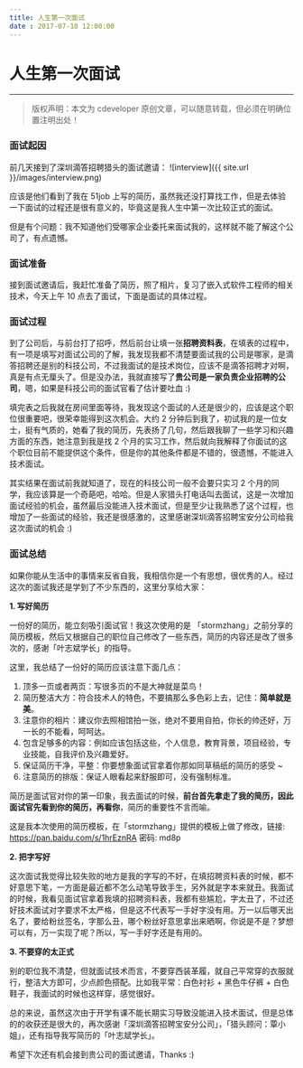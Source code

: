 ```yaml
---
title: 人生第一次面试
date : 2017-07-10 12:00:00
---
```


# 人生第一次面试
***
> 版权声明：本文为 cdeveloper 原创文章，可以随意转载，但必须在明确位置注明出处！ 


### 面试起因

前几天接到了深圳滴答招聘猎头的面试邀请：
![interview]({{ site.url }}/images/interview.png)


应该是他们看到了我在 51job 上写的简历，虽然我还没打算找工作，但是去体验一下面试的过程还是很有意义的，毕竟这是我人生中第一次比较正式的面试。

但是有个问题：我不知道他们受哪家企业委托来面试我的，这样就不能了解这个公司了，有点遗憾。

### 面试准备

接到面试邀请后，我赶忙准备了简历，照了相片，复习了嵌入式软件工程师的相关技术，今天上午 10 点去了面试，下面是面试的具体过程。

### 面试过程

到了公司后，与前台打了招呼，然后前台让填一张**招聘资料表**，在填表的过程中，有一项是填写对面试公司的了解，我发现我都不清楚要面试我的公司是哪家，是滴答招聘还是别的科技公司，不过我面试的是技术岗位，应该不是滴答招聘才对啊，真是有点无厘头了。但是没办法，我就直接写了**贵公司是一家负责企业招聘的公司**，嗯，如果是科技公司的面试官看了估计要吐血 :)

填完表之后我就在房间里面等待，我发现这个面试的人还是很少的，应该是这个职位很重要吧，很荣幸能得到这次机会。大约 2 分钟后到我了，初试我的是一位女士，挺有气质的，她看了我的简历，先表扬了几句，然后跟我聊了一些学习和兴趣方面的东西，她注意到我是找 2 个月的实习工作，然后就向我解释了你面试的这个职位目前不能提供这个条件，但是你的其他条件都是不错的，很遗憾，不能进入技术面试。

其实结果在面试前我就知道了，现在的科技公司一般不会要只实习 2 个月的同学，我应该算是一个奇葩吧，哈哈。但是人家猎头打电话叫去面试，这是一次增加面试经验的机会，虽然最后没能进入技术面试，但是至少让我熟悉了这个过程，也增加了一些面试的经验，我还是很感激的，这里感谢深圳滴答招聘宝安分公司给我这次面试的机会 :)


### 面试总结

如果你能从生活中的事情来反省自我，我相信你是一个有思想，很优秀的人。经过这次的面试我还是学到了不少东西的，这里分享给大家：

**1. 写好简历**

一份好的简历，能立刻吸引面试官！我这次使用的是 「stormzhang」之前分享的简历模板，然后又根据自己的职位自己修改了一些东西，简历的内容还是改了很多次的，感谢「叶志斌学长」的指导。

这里，我总结了一份好的简历应该注意下面几点：

1. 顶多一页或者两页：写很多页的不是大神就是菜鸟！
2. 简历整洁大方：符合技术人的特色，不要搞那么多色彩上去，记住：**简单就是美**。
3. 注意你的相片：建议你去照相馆拍一张，绝对不要用自拍，你长的帅还好，万一长的不能看，呵呵达。
4. 包含足够多的内容：例如应该包括这些，个人信息，教育背景，项目经验，专业技能，自我评价及兴趣爱好。
5. 保证简历干净，平整：你要想象面试官拿着你那如同草稿纸的简历的感受 ~
6. 注意简历的排版：保证人眼看起来舒服即可，没有强制标准。

简历是面试官对你的第一印象，我去面试的时候，**前台首先拿走了我的简历，因此面试官先看到你的简历，再看你**，简历的重要性不言而喻。

这是我本次使用的简历模板，在「stormzhang」提供的模板上做了修改，链接: https://pan.baidu.com/s/1hrEznRA 密码: md8p


**2. 把字写好**

这次面试我觉得比较失败的地方是我的字写的不好，在填招聘资料表的时候，都不好意思下笔，一方面是最近都不怎么动笔导致手生，另外就是字本来就丑。我面试的时候，我看见面试官拿着我填的招聘资料表，我都有些尴尬，字太丑了，不过还好技术面试对字要求不太严格，但是这不代表写一手好字没有用。万一以后哪天出名了，要给粉丝签名，字那么丑，哪个粉丝好意思拿出来晒啊，你说是不是？梦想可以有，万一实现了呢？所以，写一手好字还是有用的。


**3. 不要穿的太正式**

别的职位我不清楚，但就面试技术而言，不要穿西装革履，就自己平常穿的衣服就行，整洁大方即可，少点颜色搭配。比如我平常：白色衬衫 + 黑色牛仔裤 + 白色鞋子，我面试的时候也这样穿，感觉很好。



总的来说，虽然这次由于开学有课不能长期实习导致没能进入技术面试，但是总体的的收获还是很大的，再次感谢「深圳滴答招聘宝安分公司」，「猎头顾问：覃小姐」，还有指导我写简历的「叶志斌学长」。

希望下次还有机会接到贵公司的面试邀请，Thanks :)




















